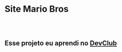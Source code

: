 <h1>Site Mario Bros</h1>
<br>
<br>
<h2>Esse projeto eu aprendi no <a href="https://rodolfomori.com.br/devclub">DevClub</a></h2>
